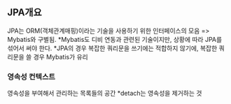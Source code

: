 ## JPA개요 
JPA는 ORM(객체관계매핑)이라는 기술을 사용하기 위한 인터페이스의 모음 => Mybatis와 구별됨. 
*Mybatis도 디비 연동과 관련된 기술이지만, 상황에 따라 JPA를 섞어서 써야 한다. 
*JPA의 경우 복잡한 쿼리문을 쓰기에는 적합하지 않기에, 복잡한 쿼리문을 쓸 경우 Mybatis가 유리
### 영속성 컨텍스트 
영속성을 부여해서 관리하는 목록들의 공간 
*detach는 영속성을 제거하는 것 
